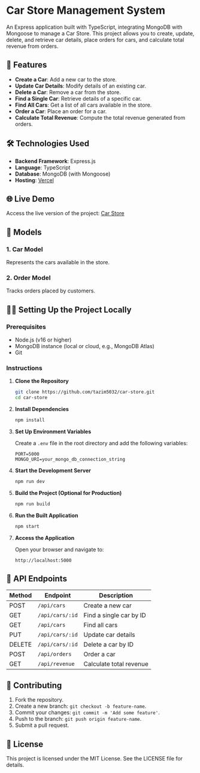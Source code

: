 # Car Store Management System

An Express application built with TypeScript, integrating MongoDB with Mongoose to manage a Car Store. This project allows you to create, update, delete, and retrieve car details, place orders for cars, and calculate total revenue from orders.

## 🚀 Features

- **Create a Car**: Add a new car to the store.
- **Update Car Details**: Modify details of an existing car.
- **Delete a Car**: Remove a car from the store.
- **Find a Single Car**: Retrieve details of a specific car.
- **Find All Cars**: Get a list of all cars available in the store.
- **Order a Car**: Place an order for a car.
- **Calculate Total Revenue**: Compute the total revenue generated from orders.

## 🛠️ Technologies Used

- **Backend Framework**: Express.js
- **Language**: TypeScript
- **Database**: MongoDB (with Mongoose)
- **Hosting**: [Vercel](https://vercel.com)

## 🌐 Live Demo

Access the live version of the project: [Car Store](https://cars-pro.vercel.app/)

## 📁 Models

### 1. **Car Model**
Represents the cars available in the store.

### 2. **Order Model**
Tracks orders placed by customers.

## 🧑‍💻 Setting Up the Project Locally

### Prerequisites
- Node.js (v16 or higher)
- MongoDB instance (local or cloud, e.g., MongoDB Atlas)
- Git

### Instructions

1. **Clone the Repository**
   ```bash
   git clone https://github.com/tazim5032/car-store.git
   cd car-store
   ```

2. **Install Dependencies**
   ```bash
   npm install
   ```

3. **Set Up Environment Variables**

   Create a `.env` file in the root directory and add the following variables:
   ```env
   PORT=5000
   MONGO_URI=your_mongo_db_connection_string
   ```

4. **Start the Development Server**
   ```bash
   npm run dev
   ```

5. **Build the Project (Optional for Production)**
   ```bash
   npm run build
   ```

6. **Run the Built Application**
   ```bash
   npm start
   ```

7. **Access the Application**

   Open your browser and navigate to:
   ```
   http://localhost:5000
   ```

## 📜 API Endpoints

| Method | Endpoint              | Description                   |
|--------|-----------------------|-------------------------------|
| POST   | `/api/cars`           | Create a new car              |
| GET    | `/api/cars/:id`       | Find a single car by ID       |
| GET    | `/api/cars`           | Find all cars                 |
| PUT    | `/api/cars/:id`       | Update car details            |
| DELETE | `/api/cars/:id`       | Delete a car by ID            |
| POST   | `/api/orders`         | Order a car                   |
| GET    | `/api/revenue`        | Calculate total revenue       |

## 🤝 Contributing

1. Fork the repository.
2. Create a new branch: `git checkout -b feature-name`.
3. Commit your changes: `git commit -m 'Add some feature'`.
4. Push to the branch: `git push origin feature-name`.
5. Submit a pull request.

## 📄 License

This project is licensed under the MIT License. See the LICENSE file for details.

